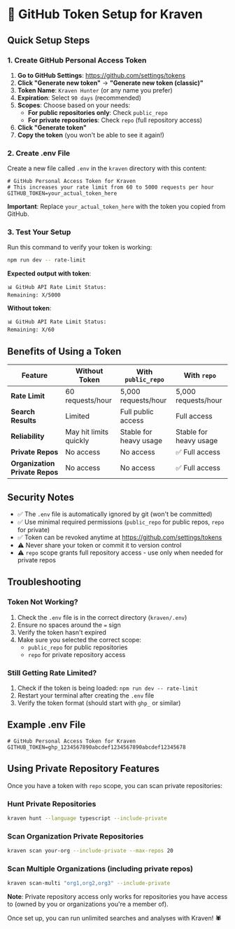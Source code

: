 # 🔑 GitHub Token Setup for Kraven

## Quick Setup Steps

### 1. Create GitHub Personal Access Token

1. **Go to GitHub Settings**: https://github.com/settings/tokens
2. **Click "Generate new token"** → **"Generate new token (classic)"**
3. **Token Name**: `Kraven Hunter` (or any name you prefer)
4. **Expiration**: Select `90 days` (recommended)
5. **Scopes**: Choose based on your needs:
   - **For public repositories only**: Check `public_repo`
   - **For private repositories**: Check `repo` (full repository access)
6. **Click "Generate token"**
7. **Copy the token** (you won't be able to see it again!)

### 2. Create .env File

Create a new file called `.env` in the `kraven` directory with this content:

```env
# GitHub Personal Access Token for Kraven
# This increases your rate limit from 60 to 5000 requests per hour
GITHUB_TOKEN=your_actual_token_here
```

**Important**: Replace `your_actual_token_here` with the token you copied from GitHub.

### 3. Test Your Setup

Run this command to verify your token is working:

```bash
npm run dev -- rate-limit
```

**Expected output with token**:
```
📊 GitHub API Rate Limit Status:
Remaining: X/5000
```

**Without token**:
```
📊 GitHub API Rate Limit Status:
Remaining: X/60
```

## Benefits of Using a Token

| Feature | Without Token | With `public_repo` | With `repo` |
|---------|---------------|-------------------|-------------|
| **Rate Limit** | 60 requests/hour | 5,000 requests/hour | 5,000 requests/hour |
| **Search Results** | Limited | Full public access | Full access |
| **Reliability** | May hit limits quickly | Stable for heavy usage | Stable for heavy usage |
| **Private Repos** | No access | No access | ✅ Full access |
| **Organization Private Repos** | No access | No access | ✅ Full access |

## Security Notes

- ✅ The `.env` file is automatically ignored by git (won't be committed)
- ✅ Use minimal required permissions (`public_repo` for public repos, `repo` for private)
- ✅ Token can be revoked anytime at https://github.com/settings/tokens
- ⚠️ Never share your token or commit it to version control
- ⚠️ `repo` scope grants full repository access - use only when needed for private repos

## Troubleshooting

### Token Not Working?
1. Check the `.env` file is in the correct directory (`kraven/.env`)
2. Ensure no spaces around the `=` sign
3. Verify the token hasn't expired
4. Make sure you selected the correct scope:
   - `public_repo` for public repositories
   - `repo` for private repository access

### Still Getting Rate Limited?
1. Check if the token is being loaded: `npm run dev -- rate-limit`
2. Restart your terminal after creating the `.env` file
3. Verify the token format (should start with `ghp_` or similar)

## Example .env File

```env
# GitHub Personal Access Token for Kraven
GITHUB_TOKEN=ghp_1234567890abcdef1234567890abcdef12345678
```

## Using Private Repository Features

Once you have a token with `repo` scope, you can scan private repositories:

### Hunt Private Repositories
```bash
kraven hunt --language typescript --include-private
```

### Scan Organization Private Repositories
```bash
kraven scan your-org --include-private --max-repos 20
```

### Scan Multiple Organizations (including private repos)
```bash
kraven scan-multi "org1,org2,org3" --include-private
```

**Note**: Private repository access only works for repositories you have access to (owned by you or organizations you're a member of).

Once set up, you can run unlimited searches and analyses with Kraven! 🕷️
